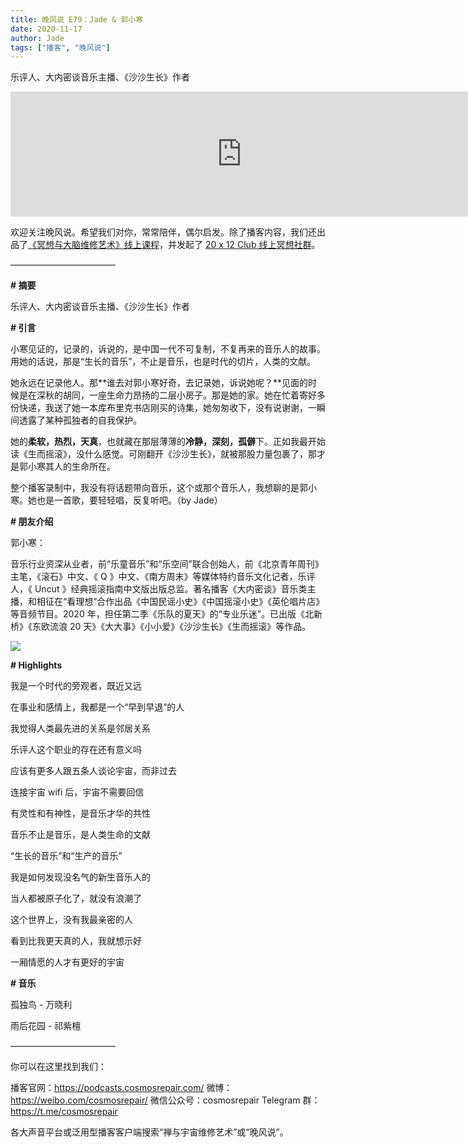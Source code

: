 ```yaml
---
title: 晚风说 E79：Jade & 郭小寒
date: 2020-11-17
author: Jade
tags: ["播客", "晚风说"]
---
```


乐评人、大内密谈音乐主播、《沙沙生长》作者

<!--more-->

<iframe src="https://player.fireside.fm/v2/trfV16OE+pod03IsN?theme=dark" width="740" height="200" frameborder="0" scrolling="no"></iframe>

欢迎关注晚风说。希望我们对你，常常陪伴，偶尔启发。除了播客内容，我们还出品了[《冥想与大脑维修艺术》线上课程](https://mp.weixin.qq.com/s?__biz=MzA5Nzk4MDMxMg==&mid=2247484680&idx=1&sn=2a5b8f1e1f1c1e6820adf5cc95d997fe&chksm=9099dfffa7ee56e9408aa248731e3e3e502c984ca1e577decc28d66d458f2e93a600dc6d6b40&scene=21#wechat_redirect)，并发起了 [20 x 12 Club 线上冥想社群](https://mp.weixin.qq.com/s?__biz=MzA5Nzk4MDMxMg==&mid=2247484834&idx=1&sn=ebd2c537b12e63baef2e9eaac505c26b&chksm=9099df55a7ee5643ab84485931d52082bbb2a6ee7078bdd536faf2cbbcb7bb22783aeaf13d4b&scene=21#wechat_redirect)。

————————————

**# 摘要**

乐评人、大内密谈音乐主播、《沙沙生长》作者

**# 引言**

小寒见证的，记录的，诉说的，是中国一代不可复制，不复再来的音乐人的故事。用她的话说，那是“生长的音乐”，不止是音乐，也是时代的切片，人类的文献。

她永远在记录他人。那**谁去对郭小寒好奇，去记录她，诉说她呢？**见面的时候是在深秋的胡同，一座生命力昂扬的二层小房子。那是她的家。她在忙着寄好多份快递，我送了她一本库布里克书店刚买的诗集，她匆匆收下，没有说谢谢，一瞬间透露了某种孤独者的自我保护。

她的**柔软，热烈，天真**，也就藏在那层薄薄的**冷静，深刻，孤僻**下。正如我最开始读《生而摇滚》，没什么感觉。可刚翻开《沙沙生长》，就被那股力量包裹了，那才是郭小寒其人的生命所在。

整个播客录制中，我没有将话题带向音乐，这个或那个音乐人，我想聊的是郭小寒。她也是一首歌，要轻轻唱，反复听吧。（by Jade）

**# 朋友介绍**

郭小寒：

音乐行业资深从业者，前“乐童音乐”和“乐空间”联合创始人，前《北京青年周刊》主笔，《滚石》中文、《 Q 》中文、《南方周末》等媒体特约音乐文化记者，乐评人，《 Uncut 》经典摇滚指南中文版出版总监。著名播客《大内密谈》音乐类主播，和相征在“看理想”合作出品《中国民谣小史》《中国摇滚小史》《英伦唱片店》等音频节目。2020 年，担任第二季《乐队的夏天》的“专业乐迷”。已出版《北新桥》《东欧流浪 20 天》《大大事》《小小爱》《沙沙生长》《生而摇滚》等作品。

![](https://cosmosrepair-1257028016.cos.ap-beijing.myqcloud.com/%E6%88%AA%E5%B1%8F2020-11-17%20%E4%B8%8A%E5%8D%888.56.24.png)

**# Highlights**

我是一个时代的旁观者，既近又远

在事业和感情上，我都是一个“早到早退”的人

我觉得人类最先进的关系是邻居关系

乐评人这个职业的存在还有意义吗

应该有更多人跟五条人谈论宇宙，而非过去

连接宇宙 wifi 后，宇宙不需要回信

有灵性和有神性，是音乐才华的共性

音乐不止是音乐，是人类生命的文献

“生长的音乐”和“生产的音乐”

我是如何发现没名气的新生音乐人的

当人都被原子化了，就没有浪潮了

这个世界上，没有我最亲密的人

看到比我更天真的人，我就想示好

一厢情愿的人才有更好的宇宙

**# 音乐**

孤独鸟 - 万晓利

雨后花园 - 祁紫檀

————————————

你可以在这里找到我们：

播客官网：https://podcasts.cosmosrepair.com/
微博：https://weibo.com/cosmosrepair/
微信公众号：cosmosrepair
Telegram 群：https://t.me/cosmosrepair

各大声音平台或泛用型播客客户端搜索“禅与宇宙维修艺术”或“晚风说”。
